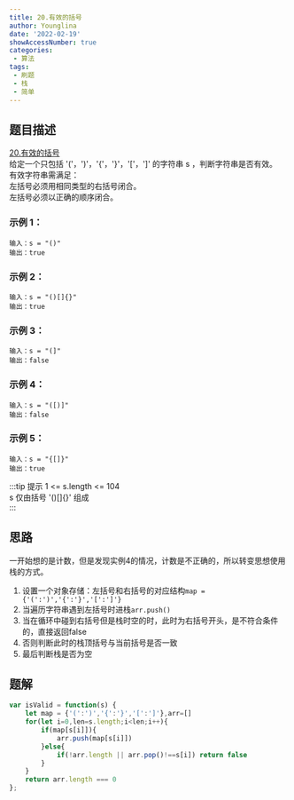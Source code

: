 ```yaml
---
title: 20.有效的括号
author: Younglina
date: '2022-02-19'
showAccessNumber: true
categories:
 - 算法
tags:
 - 刷题
 - 栈
 - 简单
--- 
```

## 题目描述
[20.有效的括号](https://leetcode-cn.com/problems/valid-parentheses/submissions/)  
给定一个只包括 '('，')'，'{'，'}'，'['，']' 的字符串 s ，判断字符串是否有效。  
有效字符串需满足：  
左括号必须用相同类型的右括号闭合。  
左括号必须以正确的顺序闭合。  

### 示例 1：
```
输入：s = "()"  
输出：true  
```

### 示例 2：
```
输入：s = "()[]{}"  
输出：true  
```

### 示例 3：
```
输入：s = "(]"  
输出：false  
```

### 示例 4：
```
输入：s = "([)]"  
输出：false  
```

### 示例 5：
```
输入：s = "{[]}"
输出：true
```

:::tip 提示
1 <= s.length <= 104  
s 仅由括号 '()[]{}' 组成  
:::

## 思路
一开始想的是计数，但是发现实例4的情况，计数是不正确的，所以转变思想使用栈的方式。
1. 设置一个对象存储：左括号和右括号的对应结构`map = {'(':')','{':'}','[':']'}`
2. 当遍历字符串遇到左括号时进栈`arr.push()`
3. 当在循环中碰到右括号但是栈时空的时，此时为右括号开头，是不符合条件的，直接返回false
4. 否则判断此时的栈顶括号与当前括号是否一致
5. 最后判断栈是否为空

## 题解
```javascript
var isValid = function(s) {
    let map = {'(':')','{':'}','[':']'},arr=[]
    for(let i=0,len=s.length;i<len;i++){
        if(map[s[i]]){
            arr.push(map[s[i]])
        }else{
            if(!arr.length || arr.pop()!==s[i]) return false
        }
    }
    return arr.length === 0
};
```